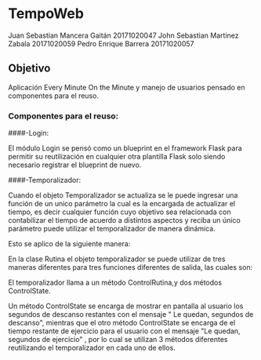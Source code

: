 # TempoWeb

Juan Sebastian Mancera Gaitán 20171020047
John Sebastian Martinez Zabala 20171020059
Pedro Enrique Barrera 20171020057

## Objetivo 

Aplicación Every Minute On the Minute y manejo de usuarios pensado en componentes para el reuso.

### Componentes para el reuso:

####-Login:

El módulo Login se pensó como un blueprint en el framework Flask para permitir su reutilización en cualquier otra plantilla Flask solo siendo necesario registrar el blueprint de nuevo.

####-Temporalizador:  

Cuando el objeto Temporalizador se actualiza se le puede ingresar una función de un unico parámetro  la cual es la encargada de actualizar  el tiempo, es decir cualquier función cuyo objetivo sea relacionada con contabilizar el tiempo de acuerdo a distintos aspectos y reciba un único parámetro puede utilizar el temporalizador de manera dinámica. 

Esto se aplico de la siguiente manera: 

En la clase Rutina el objeto temporalizador se puede utilizar de tres maneras diferentes para tres funciones diferentes de salida, las cuales son:

El temporalizador llama a un método ControlRutina,y dos métodos ControlState.

Un método ControlState se encarga de mostrar en pantalla al usuario los segundos de descanso restantes con el mensaje " Le quedan, segundos de descanso", mientras que el otro método ControlState se encarga de el tiempo restante de ejercicio para el usuario con el mensaje "Le quedan, segundos de ejercicio" , por lo cual se utilizan 3 métodos diferentes reutilizando el temporalizador en cada uno de ellos.


